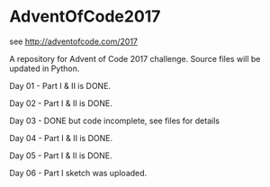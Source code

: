 # AdventOfCode2017
see http://adventofcode.com/2017

A repository for Advent of Code 2017 challenge. Source files will be updated in Python.

Day 01 - Part I & II is DONE.

Day 02 - Part I & II is DONE.

Day 03 - DONE but code incomplete, see files for details

Day 04 - Part I & II is DONE.

Day 05 - Part I & II is DONE.

Day 06 - Part I sketch was uploaded.
